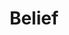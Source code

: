 ---
title: "Belief"
summary: "None"
image: "belief.jpg"
apple_music_artist_url: "https://music.apple.com/gb/artist/belief/1610805945"
wikipedia_url: "none"
---